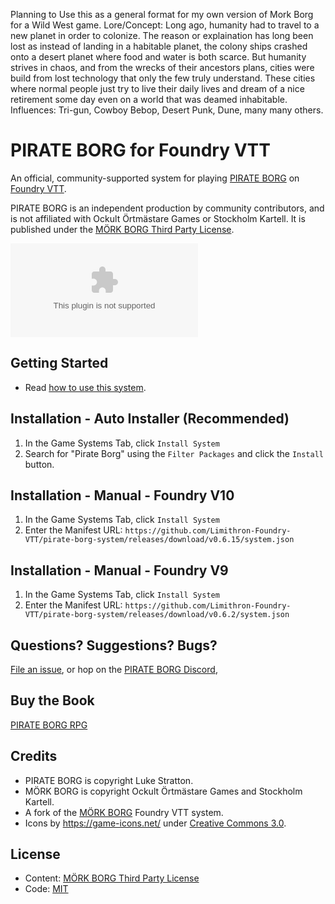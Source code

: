 Planning to Use this as a general format for my own version of Mork Borg for a Wild West game.
Lore/Concept: Long ago, humanity had to travel to a new planet in order to colonize. The reason or explaination has long been lost as instead of landing in a habitable planet, the colony ships crashed onto a desert planet where food and water is both scarce.
But humanity strives in chaos, and from the wrecks of their ancestors plans, cities were build from lost technology that only the few truly understand. These cities where normal people just try to live their daily lives and dream of a nice retirement some day
even on a world that was deamed inhabitable. 
Influences: Tri-gun, Cowboy Bebop, Desert Punk, Dune, many many others.


# PIRATE BORG for Foundry VTT

An official, community-supported system for playing [PIRATE BORG](https://www.limithron.com/pirateborg) on [Foundry VTT](http://foundryvtt.com/).

PIRATE BORG is an independent production by community contributors, and is not affiliated with Ockult Örtmästare Games or Stockholm Kartell. It is published under the [MÖRK BORG Third Party License](https://morkborg.com/license/).

![Latest Release Download Count](https://img.shields.io/github/downloads/Limithron-Foundry-VTT/pirate-borg-system/latest/system.zip)

## Getting Started

- Read [how to use this system](https://github.com/Limithron-Foundry-VTT/pirate-borg-system/blob/main/how-to-use-this-system.md).

## Installation - Auto Installer (Recommended)

1. In the Game Systems Tab, click `Install System`
2. Search for "Pirate Borg" using the `Filter Packages` and click the `Install` button.

## Installation - Manual - Foundry V10

1. In the Game Systems Tab, click `Install System`
2. Enter the Manifest URL: `https://github.com/Limithron-Foundry-VTT/pirate-borg-system/releases/download/v0.6.15/system.json`

## Installation - Manual - Foundry V9

1. In the Game Systems Tab, click `Install System`
2. Enter the Manifest URL: `https://github.com/Limithron-Foundry-VTT/pirate-borg-system/releases/download/v0.6.2/system.json`

## Questions? Suggestions? Bugs?

[File an issue](https://github.com/Limithron-Foundry-VTT/pirate-borg-system/issues), or hop on the [PIRATE BORG Discord](https://discord.gg/ZbGPQ34XWU),

## Buy the Book

[PIRATE BORG RPG](https://www.limithron.com/pirateborg)

## Credits

- PIRATE BORG is copyright Luke Stratton.
- MÖRK BORG is copyright Ockult Örtmästare Games and Stockholm Kartell.
- A fork of the [MÖRK BORG](https://github.com/fvtt-fria-ligan/morkborg-foundry-vtt) Foundry VTT system.
- Icons by https://game-icons.net/ under [Creative Commons 3.0](https://creativecommons.org/licenses/by/3.0/).

## License

- Content: [MÖRK BORG Third Party License](https://morkborg.com/license/)
- Code: [MIT](https://en.wikipedia.org/wiki/MIT_License)
